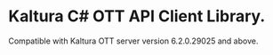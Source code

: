 # Kaltura C# OTT API Client Library.
Compatible with Kaltura OTT server version 6.2.0.29025 and above.
